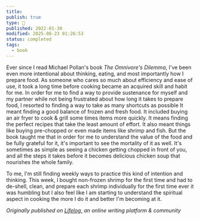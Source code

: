 ```yaml
---
title:
publish: true
type: 🌳
published: 2022-01-30
modified: 2025-08-23 01:26:53
status: completed
tags:
  - book
---
```

 Ever since I read Michael Pollan's book *The Omnivore's Dilemma*, I've been even more intentional about thinking, eating, and most importantly how I prepare food. As someone who cares so much about efficiency and ease of use, it took a long time before cooking became an acquired skill and habit for me. In order for me to find a way to provide sustenance for myself and my partner while not being frustrated about how long it takes to prepare food, I resorted to finding a way to take as many shortcuts as possible It meant finding a good balance of frozen and fresh food. It included buying an air fryer to cook & grill some times items more quickly. It means finding the perfect recipes that take the least amount of effort. It also meant things like buying pre-chopped or even made items like shrimp and fish. But the book taught me that in order for me to understand the value of the food and be fully grateful for it, it's important to see the mortality of it as well. It's sometimes as simple as seeing a chicken getting chopped in front of you, and all the steps it takes before it becomes delicious chicken soup that nourishes the whole family. 

To me, I'm still finding weekly ways to practice this kind of intention and thinking. This week, I bought non-frozen shrimp for the first time and had to de-shell, clean, and prepare each shrimp individually for the first time ever it was humbling but I also feel like I am starting to understand the spiritual aspect in cooking the more I do it and better I'm becoming at it. 

*Originally published on [Lifelog,](https://golifelog.com/) an online writing platform & community*